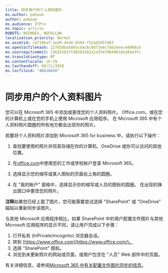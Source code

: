 ```yaml
---
title: 同步用户的个人资料图片
ms.author: pebaum
author: pebaum
ms.audience: ITPro
ms.topic: article
ROBOTS: NOINDEX, NOFOLLOW
localization_priority: Normal
ms.assetid: cd7196af-3ed9-42e6-b594-f51ad265fd63
ms.openlocfilehash: 22703dba5865cdac6c9df3e8c7ab2eeec44968cb
ms.sourcegitcommit: 1361b2b37fd0201502a1a3547084961de284a3fc
ms.translationtype: MT
ms.contentlocale: zh-CN
ms.lasthandoff: 08/11/2020
ms.locfileid: "46616816"
---
```

# <a name="sync-a-users-profile-picture"></a>同步用户的个人资料图片

您可以在 Microsoft 365 中添加或更改您的个人资料照片。 Office.com，或在您的计算机上或在您的手机上使用 Microsoft 应用程序。 在 Microsoft 365 中有个人资料照片圆圈的所有地方都会出现你的照片。

若要将个人资料照片添加到 Microsoft 365 for business 中，请执行以下操作：

1. 查找要使用的照片并将其存储在你的计算机、OneDrive 或你可以访问的其他位置。

2. 在[office.com](https://www.office.com)中使用您的工作或学校帐户登录 Microsoft 365。

3. 选择显示您的缩写或某人图标的页面右上角的圆圈。

4. 在 "我的帐户" 窗格中，选择显示你的缩写或人员的图标的圆圈。 在出现的弹出窗口中更改您的照片。

**注释**如果您已经上载了图片，您可能需要尝试选择 "SharePoint" 或 "OneDrive" 磁贴以重新同步该图片。

与其他 Microsoft 应用程序相比，如果 SharePoint 中的用户配置文件图片与其他 Microsoft 应用程序的显示不同，请让用户完成以下步骤：

1. 打开私有 (InPrivate/incognito) 浏览器会话。
2. 转到 [https://www.office.com](https://www.office.com/)。
3. 选择 "SharePoint" 图标。
4. 浏览到未更新照片的网站或页面，或用户包含在 "人员" Web 部件中的页面。

有关详细信息，请参阅[Microsoft 365 中有关配置文件图片同步的信息](https://support.office.com/article/information-about-profile-picture-synchronization-in-office-365-20594d76-d054-4af4-a660-401133e3d48a)。

